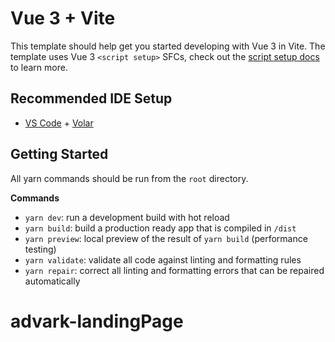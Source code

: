 # Vue 3 + Vite

This template should help get you started developing with Vue 3 in Vite. The template uses Vue 3 `<script setup>` SFCs, check out the [script setup docs](https://v3.vuejs.org/api/sfc-script-setup.html#sfc-script-setup) to learn more.

## Recommended IDE Setup

- [VS Code](https://code.visualstudio.com/) + [Volar](https://marketplace.visualstudio.com/items?itemName=Vue.volar)

## Getting Started

All yarn commands should be run from the `root` directory.

**Commands**

- `yarn dev`: run a development build with hot reload
- `yarn build`: build a production ready app that is compiled in `/dist`
- `yarn preview`: local preview of the result of `yarn build` (performance testing)
- `yarn validate`: validate all code against linting and formatting rules
- `yarn repair`: correct all linting and formatting errors that can be repaired automatically

# advark-landingPage
